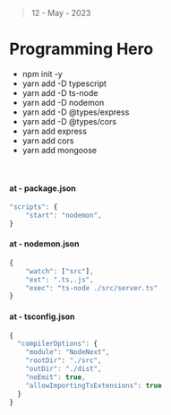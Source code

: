 > 12 - May - 2023 

# Programming Hero 

* npm init -y
* yarn add -D typescript
* yarn add -D ts-node
* yarn add -D nodemon
* yarn add -D @types/express
* yarn add -D @types/cors
* yarn add express
* yarn add cors
* yarn add mongoose

<br />

#### at - package.json
```js
"scripts": {
    "start": "nodemon",
}
```

#### at - nodemon.json
```js
{
    "watch": ["src"],
    "ext": ".ts,.js",
    "exec": "ts-node ./src/server.ts"
}
```

#### at - tsconfig.json
```js
{
  "compilerOptions": {
    "module": "NodeNext",
    "rootDir": "./src", 
    "outDir": "./dist",
    "noEmit": true,
    "allowImportingTsExtensions": true
  }
}
```